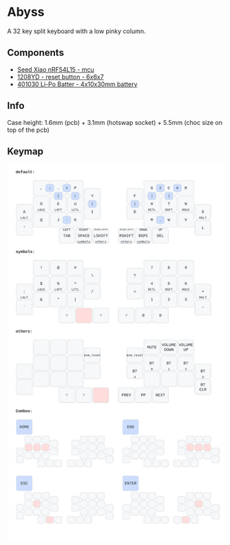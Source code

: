 # Abyss

A 32 key split keyboard with a low pinky column.

## Components

- [Seed Xiao nRF54L15 - mcu](https://www.seeedstudio.com/XIAO-nRF54L15-p-6493.html)
- [1208YD - reset button - 6x6x7](https://fr.aliexpress.com/item/1005003938985112.html?spm=a2g0o.order_list.order_list_main.5.21ef1802F8o6h5&gatewayAdapt=glo2fra)
- [401030 Li-Po Batter - 4x10x30mm battery](https://www.ebay.com/itm/171812433827)

## Info

 Case height:  1.6mm (pcb) + 3.1mm (hotswap socket) + 5.5mm (choc size on top of the pcb)

## Keymap

![keymap](./draw/keymap.svg)
